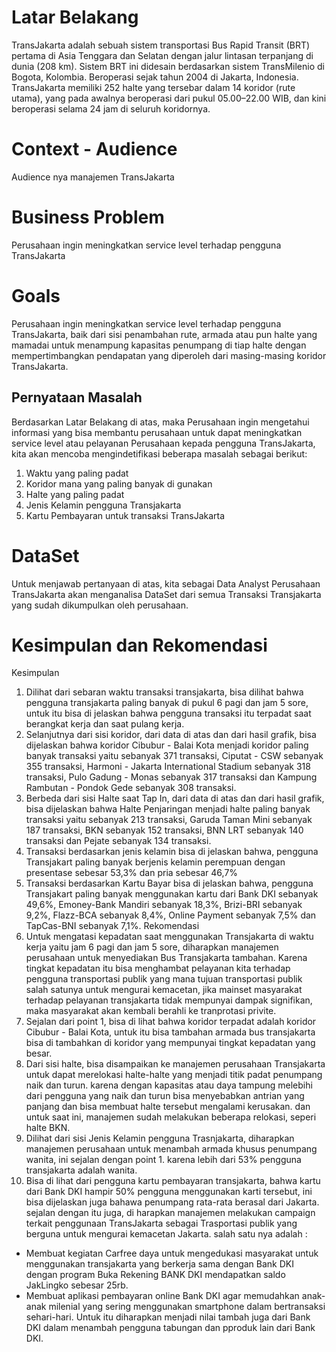 # Latar Belakang
TransJakarta adalah sebuah sistem transportasi Bus Rapid Transit (BRT) pertama di Asia Tenggara dan Selatan dengan jalur lintasan terpanjang di dunia (208 km). Sistem BRT ini didesain berdasarkan sistem TransMilenio di Bogota, Kolombia. Beroperasi sejak tahun 2004 di Jakarta, Indonesia. TransJakarta memiliki 252 halte yang tersebar dalam 14 koridor (rute utama), yang pada awalnya beroperasi dari pukul 05.00–22.00 WIB, dan kini beroperasi selama 24 jam di seluruh koridornya.

# Context - Audience
Audience nya manajemen TransJakarta

# Business Problem
Perusahaan ingin meningkatkan service level terhadap pengguna TransJakarta

# Goals
Perusahaan ingin meningkatkan service level terhadap pengguna TransJakarta, baik dari sisi penambahan rute, armada atau pun halte yang mamadai untuk menampung kapasitas penumpang di tiap halte dengan mempertimbangkan pendapatan yang diperoleh dari masing-masing koridor TransJakarta.
## Pernyataan Masalah
Berdasarkan Latar Belakang di atas, maka Perusahaan ingin mengetahui informasi yang bisa membantu perusahaan untuk dapat meningkatkan service level atau pelayanan Perusahaan kepada pengguna TransJakarta, kita akan mencoba mengindetifikasi beberapa masalah sebagai berikut:

1. Waktu yang paling padat 
2. Koridor mana yang paling banyak di gunakan
3. Halte yang paling padat
4. Jenis Kelamin pengguna Transjakarta
5. Kartu Pembayaran untuk transaksi TransJakarta
# DataSet
Untuk menjawab pertanyaan di atas, kita sebagai Data Analyst Perusahaan TransJakarta akan menganalisa DataSet dari semua Transaksi Transjakarta yang sudah dikumpulkan oleh perusahaan.

# Kesimpulan dan Rekomendasi
  Kesimpulan
  1. Dilihat dari sebaran waktu transaksi transjakarta, bisa dilihat bahwa pengguna transjakarta paling banyak di pukul 6 pagi dan jam 5 sore, untuk itu bisa di jelaskan bahwa pengguna transaksi itu terpadat saat berangkat kerja dan saat pulang kerja.
  2. Selanjutnya dari sisi koridor, dari data di atas dan dari hasil grafik, bisa dijelaskan bahwa koridor Cibubur - Balai Kota menjadi koridor paling banyak transaksi yaitu sebanyak 371 transaksi, Ciputat - CSW sebanyak 355 transaksi, Harmoni - Jakarta International Stadium sebanyak 318 transaksi, Pulo Gadung - Monas sebanyak 317 transaksi dan Kampung Rambutan - Pondok Gede sebanyak 308 transaksi.
  3. Berbeda dari sisi Halte saat Tap In, dari data di atas dan dari hasil grafik, bisa dijelaskan bahwa Halte Penjaringan menjadi halte paling banyak transaksi yaitu sebanyak 213 transaksi, Garuda Taman Mini sebanyak 187 transaksi, BKN sebanyak 152 transaksi, BNN LRT sebanyak 140 transaksi dan Pejate sebanyak 134 transaksi.
  4. Transaksi berdasarkan jenis kelamin bisa di jelaskan bahwa, pengguna Transjakart paling banyak berjenis kelamin perempuan dengan presentase sebesar 53,3% dan pria sebesar 46,7%
  5. Transaksi berdasarkan Kartu Bayar bisa di jelaskan bahwa, pengguna Transjakart paling banyak menggunakan kartu dari Bank DKI sebanyak 49,6%, Emoney-Bank Mandiri sebanyak 18,3%, Brizi-BRI sebanyak 9,2%, Flazz-BCA sebanyak 8,4%, Online Payment sebanyak 7,5% dan TapCas-BNI sebanyak 7,1%.
  Rekomendasi
  1. Untuk mengatasi kepadatan saat menggunakan Transjakarta di waktu kerja yaitu jam 6 pagi dan jam 5 sore, diharapkan manajemen perusahaan untuk menyediakan Bus Transjakarta tambahan. Karena tingkat kepadatan itu bisa menghambat pelayanan kita terhadap pengguna transportasi publik yang mana tujuan transportasi publik salah satunya untuk mengurai kemacetan, jika mainset masyarakat terhadap pelayanan transjakarta tidak mempunyai dampak signifikan, maka masyarakat akan kembali berahli ke tranprotasi privite.
  2. Sejalan dari point 1, bisa di lihat bahwa koridor terpadat adalah koridor Cibubur - Balai Kota, untuk itu bisa tambahan armada bus transjakarta bisa di tambahkan di koridor yang mempunyai tingkat kepadatan yang besar.
  3. Dari sisi halte, bisa disampaikan ke manajemen perusahaan Transjakarta untuk dapat merelokasi halte-halte yang menjadi titik padat penumpang naik dan turun. karena dengan kapasitas atau daya tampung melebihi dari pengguna yang naik dan turun bisa menyebabkan antrian yang panjang dan bisa membuat halte tersebut mengalami kerusakan. dan untuk saat ini, manajemen sudah melakukan beberapa relokasi, seperi halte BKN. 
  4. Dilihat dari sisi Jenis Kelamin pengguna Trasnjakarta, diharapkan manajemen perusahaan untuk menambah armada khusus penumpang wanita, ini sejalan dengan point 1. karena lebih dari 53% pengguna transjakarta adalah wanita.
  5. Bisa di lihat dari pengguna kartu pembayaran transjakarta, bahwa kartu dari Bank DKI hampir 50% pengguna menggunakan karti tersebut, ini bisa dijelaskan juga bahawa penumpang rata-rata berasal dari Jakarta. sejalan dengan itu juga, di harapkan manajemen melakukan campaign terkait penggunaan TransJakarta sebagai Trasportasi publik yang berguna untuk mengurai kemacetan Jakarta. salah satu nya adalah :
  - Membuat kegiatan Carfree daya untuk mengedukasi masyarakat untuk menggunakan transjakarta yang berkerja sama dengan Bank DKI dengan program Buka Rekening BANK DKI mendapatkan saldo JakLingko sebesar 25rb.
  - Membuat aplikasi pembayaran online Bank DKI agar memudahkan anak-anak milenial yang sering menggunakan smartphone dalam bertransaksi sehari-hari.
        Untuk itu diharapkan menjadi nilai tambah juga dari Bank DKI dalam menambah pengguna tabungan dan pproduk lain dari Bank DKI.
